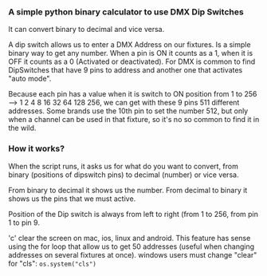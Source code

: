 ### A simple python binary calculator to use DMX Dip Switches
It can convert binary to decimal and vice versa.

A dip switch allows us to enter a DMX Address on our fixtures. Is a simple binary way to get any number. When a pin is ON it counts as a 1, when it is OFF it counts as a 0 (Activated or deactivated).
For DMX is common to find DipSwitches that have 9 pins to address and another one that activates "auto mode". 

Because each pin has a value when it is switch to ON position from 1 to 256 --> 1 2 4 8 16 32 64 128 256, we can get with these 9 pins 511 different addresses. Some brands use the 10th pin to set the number 512, but only when a channel can be used in that fixture, so it's no so common to find it in the wild.

###  How it works?
When the script runs, it asks us for what do you want to convert, from binary (positions of dipswitch pins) to decimal (number) or vice versa.

From binary to decimal it shows us the number. From decimal to binary it shows us the pins that we must active.

Position of the Dip switch is always from left to right (from 1 to 256, from pin 1 to pin 9.

'c' clear the screen on mac, ios, linux and android. This feature has sense using the for loop that allow us to get 50 addresses (useful when changing addresses on several fixtures at once).
windows users must change "clear" for "cls":
`os.system("cls")`
